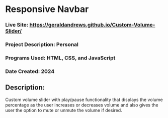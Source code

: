 # Responsive Navbar
### Live Site: https://geraldandrews.github.io/Custom-Volume-Slider/

### Project Description: Personal
### Programs Used: HTML, CSS, and JavaScript
### Date Created: 2024

## Description: 
Custom volume slider with play/pause functionality that displays the volume percentage as the user increases or decreases volume and also gives the user the option to mute or
unmute the volume if desired.
